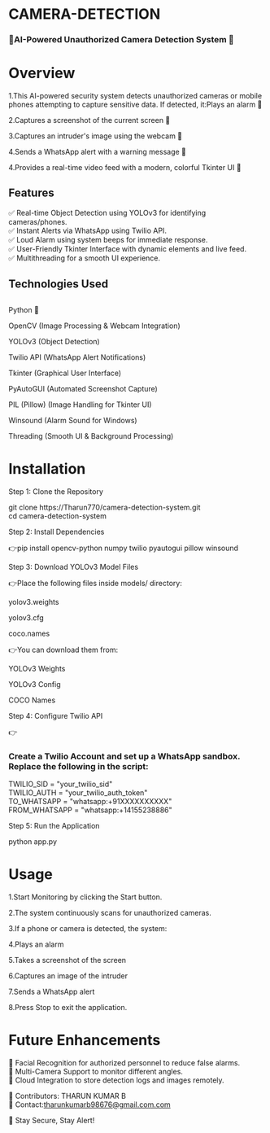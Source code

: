 # CAMERA-DETECTION
<h3>🚨AI-Powered Unauthorized Camera Detection System 🚨</h3>

<h1>Overview</h1>

<p>1.This AI-powered security system detects unauthorized cameras or mobile phones attempting to capture sensitive data. If detected, it:Plays an alarm 🚨<br>

2.Captures a screenshot of the current screen 📸<br>

3.Captures an intruder's image using the webcam 👀<br>

4.Sends a WhatsApp alert with a warning message 📲<br>

4.Provides a real-time video feed with a modern, colorful Tkinter UI 🎨<br>


<h2>Features</h2>

✅ Real-time Object Detection using YOLOv3 for identifying cameras/phones.<br>✅ Instant Alerts via WhatsApp using Twilio API.<br>✅ Loud Alarm using system beeps for immediate response.<br>✅ User-Friendly Tkinter Interface with dynamic elements and live feed.<br>✅ Multithreading for a smooth UI experience.

<h2>Technologies Used<h2></h2>

Python 🐍

OpenCV (Image Processing & Webcam Integration)

YOLOv3 (Object Detection)

Twilio API (WhatsApp Alert Notifications)

Tkinter (Graphical User Interface)

PyAutoGUI (Automated Screenshot Capture)

PIL (Pillow) (Image Handling for Tkinter UI)

Winsound (Alarm Sound for Windows)

Threading (Smooth UI & Background Processing)

<h1>Installation</h1>

Step 1: Clone the Repository

git clone https://Tharun770/camera-detection-system.git<br>
cd camera-detection-system

Step 2: Install Dependencies

👉pip install opencv-python numpy twilio pyautogui pillow winsound

Step 3: Download YOLOv3 Model Files

👉Place the following files inside models/ directory:

yolov3.weights

yolov3.cfg

coco.names

👉You can download them from:

YOLOv3 Weights

YOLOv3 Config

COCO Names

Step 4: Configure Twilio API

👉<h3>Create a Twilio Account and set up a WhatsApp sandbox. Replace the following in the script:</h3>

TWILIO_SID = "your_twilio_sid"<br>
TWILIO_AUTH = "your_twilio_auth_token"<br>
TO_WHATSAPP = "whatsapp:+91XXXXXXXXXX"<br>
FROM_WHATSAPP = "whatsapp:+14155238886"<br>

Step 5: Run the Application

python app.py

<h1>Usage</h1>

1.Start Monitoring by clicking the Start button.

2.The system continuously scans for unauthorized cameras.

3.If a phone or camera is detected, the system:

4.Plays an alarm

5.Takes a screenshot of the screen

6.Captures an image of the intruder

7.Sends a WhatsApp alert

8.Press Stop to exit the application.


<h1>Future Enhancements</h1>

🔹 Facial Recognition for authorized personnel to reduce false alarms.<br>🔹 Multi-Camera Support to monitor different angles.<br>🔹 Cloud Integration to store detection logs and images remotely.

📌 Contributors: THARUN KUMAR B<BR> 📌 Contact:tharunkumarb98676@gmail.com.com

🚀 Stay Secure, Stay Alert!

